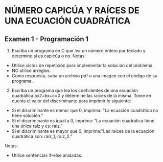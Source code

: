 # NÚMERO CAPICÚA Y RAÍCES DE UNA ECUACIÓN CUADRÁTICA
## Examen 1 - Programación 1

1. Escriba un programa en C que lea un número entero por teclado y determine si es capicúa o no.
Notas:
- Utilice ciclos de repetición para implementar la solución del problema.
- NO utilice arreglos.
- Como respuesta, suba un archivo pdf o una imagen con el código de su programa.
2. Escriba un programa que lea los coeficientes de una ecuación cuadrática ax2+bx+c=0 y determine las raíces de la misma. Tome en cuenta el valor del discriminante para imprimir lo siguiente:
- Si el discriminante es menor que 0, imprima: "La ecuación cuadrática no tiene solución."
- Si el discriminante es igual a 0, imprima: "La ecuación cuadrática tiene una única raíz y es: raíz."
- Si el discriminante es mayor que 0, imprima:"Las raíces de la ecuación cuadrática son: raíz_1, raíz_2."

Notas:
- Utilice sentencias if-else anidadas.
